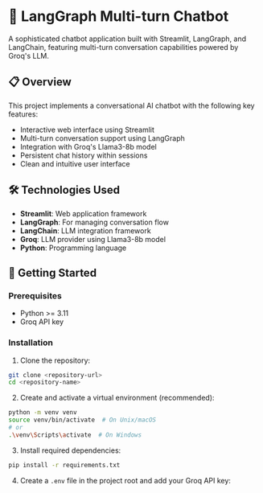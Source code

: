 # 🧠 LangGraph Multi-turn Chatbot

A sophisticated chatbot application built with Streamlit, LangGraph, and LangChain, featuring multi-turn conversation capabilities powered by Groq's LLM.

## 📋 Overview

This project implements a conversational AI chatbot with the following key features:
- Interactive web interface using Streamlit
- Multi-turn conversation support using LangGraph
- Integration with Groq's Llama3-8b model
- Persistent chat history within sessions
- Clean and intuitive user interface

## 🛠️ Technologies Used

- **Streamlit**: Web application framework
- **LangGraph**: For managing conversation flow
- **LangChain**: LLM integration framework
- **Groq**: LLM provider using Llama3-8b model
- **Python**: Programming language

## 🚀 Getting Started

### Prerequisites

- Python >= 3.11
- Groq API key

### Installation

1. Clone the repository:
```bash
git clone <repository-url>
cd <repository-name>
```

2. Create and activate a virtual environment (recommended):
```bash
python -m venv venv
source venv/bin/activate  # On Unix/macOS
# or
.\venv\Scripts\activate  # On Windows
```

3. Install required dependencies:
```bash
pip install -r requirements.txt
```

4. Create a `.env` file in the project root and add your Groq API key:
